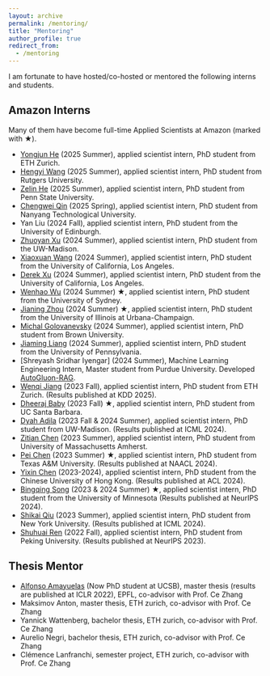 ```yaml
---
layout: archive
permalink: /mentoring/
title: "Mentoring"
author_profile: true
redirect_from: 
  - /mentoring
---
```



I am fortunate to have hosted/co-hosted or mentored the following interns and students.

## Amazon Interns
Many of them have become full-time Applied Scientists at Amazon (marked with **★**).
* [Yongjun He](https://yongjunhe.github.io/) (2025 Summer), applied scientist intern, PhD student from ETH Zurich.
* [Hengyi Wang](https://carbonated-law-fad.notion.site/Hengyi-Wang-76cf0e03fa5648cdaf45218e69e840cc) (2025 Summer), applied scientist intern, PhD student from Rutgers University.
* [Zelin He](https://zlhe0.github.io/zelinhe.github.io/) (2025 Summer), applied scientist intern, PhD student from Penn State University.
* [Chengwei Qin](https://qcwthu.github.io/) (2025 Spring), applied scientist intern, PhD student from Nanyang Technological University. 
* Yan Liu (2024 Fall), applied scientist intern, PhD student from the University of Edinburgh.
* [Zhuoyan Xu](https://pages.cs.wisc.edu/~zxu444/home/) (2024 Summer), applied scientist intern, PhD student from the UW-Madison.
* [Xiaoxuan Wang](https://mandyyyyii.github.io/) (2024 Summer), applied scientist intern,  PhD student from the University of California, Los Angeles.
* [Derek Xu](https://derekqxu.github.io/) (2024 Summer), applied scientist intern, PhD student from the University of California, Los Angeles.
* [Wenhao Wu](https://whwu95.github.io/) (2024 Summer) **★**, applied scientist intern, PhD student from the University of Sydney.
* [Jianing Zhou](https://zhjjn.github.io/) (2024 Summer) **★**, applied scientist intern, PhD student from the University of Illinois at Urbana-Champaign.
* [Michal Golovanevsky](https://michalg04.github.io/) (2024 Summer), applied scientist intern, PhD student from Brown University.
* [Jiaming Liang](https://scholar.google.com/citations?user=1yD7heAAAAAJ&hl=en) (2024 Summer), applied scientist intern, PhD student from the University of Pennsylvania.
* [Shreyash Sridhar Iyengar] (2024 Summer), Machine Learning Engineering Intern, Master student from Purdue University. Developed [AutoGluon-RAG](https://auto.gluon.ai/rag/dev/index.html).
* [Wenqi Jiang](https://wenqijiang.github.io/) (2023 Fall), applied scientist intern, PhD student from ETH Zurich. (Results published at KDD 2025).
* [Dheeraj Baby](https://dheeraj-b.github.io/home/) (2023 Fall) **★**, applied scientist intern, PhD student from UC Santa Barbara.
* [Dyah Adila](https://dyahadila.github.io/) (2023 Fall & 2024 Summer), applied scientist intern, PhD student from UW-Madison. (Results published at ICML 2024).
* [Zitian Chen](http://chenzt.net/) (2023 Summer),  applied scientist intern, PhD student from University of Massachusetts Amherst.
* [Pei Chen](https://brickee.github.io/) (2023 Summer) **★**, applied scientist intern, PhD student from Texas A&M University. (Results published at NAACL 2024).
* [Yixin Chen](https://yix-chen.github.io/) (2023-2024), applied scientist intern, PhD student from the Chinese University of Hong Kong. (Results published at ACL 2024).
* [Bingqing Song](https://www.linkedin.com/in/bingqing%EF%BC%88celeste%EF%BC%89-song-2a03ab158/) (2023 & 2024 Summer) **★**, applied scientist intern, PhD student from the University of Minnesota (Results published at NeurIPS 2024).
* [Shikai Qiu](https://shikaiqiu.github.io/) (2023 Summer), applied scientist intern, PhD student from New York University. (Results published at ICML 2024).
* [Shuhuai Ren](https://renshuhuai-andy.github.io/) (2022 Fall), applied scientist intern, PhD student from Peking University. (Results published at NeurIPS 2023).

## Thesis Mentor
* [Alfonso Amayuelas](https://www.amayuelas.me/) (Now PhD student at UCSB), master thesis (results are published at ICLR 2022), EPFL, co-advisor with Prof. Ce Zhang
* Maksimov Anton, master thesis, ETH zurich, co-advisor with Prof. Ce Zhang
* Yannick Wattenberg, bachelor thesis, ETH zurich, co-advisor with Prof. Ce Zhang
* Aurelio Negri, bachelor thesis, ETH zurich, co-advisor with Prof. Ce Zhang
* Clémence Lanfranchi, semester project, ETH zurich, co-advisor with Prof. Ce Zhang

